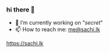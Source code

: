 ### hi there 👋


- 🔭 I’m currently working on "*secret*"
- 📫 How to reach me: me@sachi.lk

https://sachi.lk
